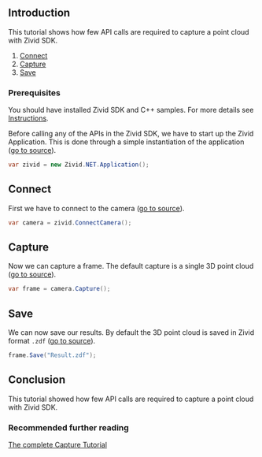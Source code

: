 ## Introduction

This tutorial shows how few API calls are required to capture a point cloud with Zivid SDK.

1. [Connect](#connect)
2. [Capture](#capture)
3. [Save](#save)

### Prerequisites

You should have installed Zivid SDK and C++ samples. For more details see [Instructions][installation-instructions-url].

Before calling any of the APIs in the Zivid SDK, we have to start up the Zivid Application. This is done through a simple instantiation of the application ([go to source][start_app-url]).
```csharp
var zivid = new Zivid.NET.Application();
```

## Connect

First we have to connect to the camera ([go to source][connect-url]).
```csharp
var camera = zivid.ConnectCamera();
```

## Capture

Now we can capture a frame. The default capture is a single 3D point cloud ([go to source][capture-url]).
```csharp
var frame = camera.Capture();
```

## Save

We can now save our results. By default the 3D point cloud is saved in Zivid format `.zdf` ([go to source][save-url]).
```csharp
frame.Save("Result.zdf");
```

## Conclusion

This tutorial showed how few API calls are required to capture a point cloud with Zivid SDK.

### Recommended further reading

[The complete Capture Tutorial](CaptureTutorial.md)

[installation-instructions-url]: ../../../README.md#instructions
[start_app-url]: Capture/Capture.cs#L10
[connect-url]: Capture/Capture.cs#L15
[capture-url]: Capture/Capture.cs#L27
[save-url]: Capture/Capture.cs#L30
